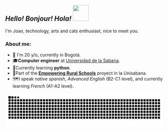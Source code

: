 ## _Hello! Bonjour! Hola!_       <img src="https://github.com/user-attachments/assets/bb34e699-827b-46f9-829b-4f07395e5c3c" width="50" height="50"/>

I'm Joao, technology, arts and cats enthusiast, nice to meet you.

### About me:
- 🤗 I'm 20 y/o, currently in Bogotá.
- 🎓**Computer engineer** at [Universidad de la Sabana](https://www.unisabana.edu.co/).
- 🐍Currently learning **python**.
- 🔎Part of the **[Empowering Rural Schools](https://pure.unisabana.edu.co/en/projects/community-centered-early-engineering-empowering-rural-schools-thr)** proyect in la Unisabana.
- 🗺️I speak _native spanish_, _Advanced English_ (B2-C1 level), and currently learning _French_ (A1-A2 level).


![snake gif](https://github.com/JoaoALT/JoaoALT/blob/output/github-snake-dark.svg)

<!-- 
<picture>
  <source media="(prefers-color-scheme: dark)" srcset="github-snake-dark.svg" />
  <source media="(prefers-color-scheme: light)" srcset="github-snake.svg" />
  <img alt="github-snake" src="github-snake.svg" />
</picture>

-->

